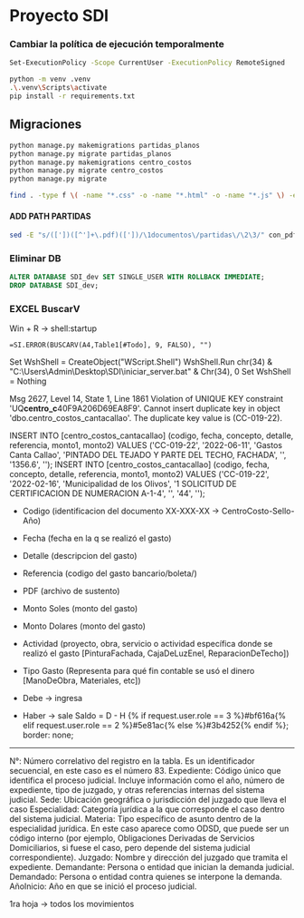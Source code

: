 # Proyecto SDI

### Cambiar la política de ejecución temporalmente

```sh
Set-ExecutionPolicy -Scope CurrentUser -ExecutionPolicy RemoteSigned
```

```sh
python -m venv .venv
.\.venv\Scripts\activate
pip install -r requirements.txt
```

## Migraciones

```sh
python manage.py makemigrations partidas_planos
python manage.py migrate partidas_planos
python manage.py makemigrations centro_costos
python manage.py migrate centro_costos
python manage.py migrate
```

```sh
find . -type f \( -name "*.css" -o -name "*.html" -o -name "*.js" \) -exec sed -i 's/#bf616a/#9a1413/g' {} +
```

#### ADD PATH PARTIDAS

```sh
sed -E "s/(['])([^']+\.pdf)(['])/\1documentos\/partidas\/\2\3/" con_pdf.sql > con_pdf_modificado.sql
```

### Eliminar DB

```sql
ALTER DATABASE SDI_dev SET SINGLE_USER WITH ROLLBACK IMMEDIATE;
DROP DATABASE SDI_dev;
```

### EXCEL BuscarV

Win + R -> shell:startup

```
=SI.ERROR(BUSCARV(A4,Table1[#Todo], 9, FALSO), "")
```

Set WshShell = CreateObject("WScript.Shell")
WshShell.Run chr(34) & "C:\Users\Admin\Desktop\SDI\iniciar_server.bat" & Chr(34), 0
Set WshShell = Nothing

Msg 2627, Level 14, State 1, Line 1861
Violation of UNIQUE KEY constraint 'UQ**centro_c**40F9A206D69EA8F9'. Cannot insert duplicate key in object 'dbo.centro_costos_cantacallao'. The duplicate key value is (CC-019-22).

INSERT INTO [centro_costos_cantacallao] (codigo, fecha, concepto, detalle, referencia, monto1, monto2) VALUES ('CC-019-22', '2022-06-11', 'Gastos Canta Callao', 'PINTADO DEL TEJADO Y PARTE DEL TECHO, FACHADA', '', '1356.6', '');
INSERT INTO [centro_costos_cantacallao] (codigo, fecha, concepto, detalle, referencia, monto1, monto2) VALUES ('CC-019-22', '2022-02-16', 'Municipalidad de los Olivos', '1 SOLICITUD DE CERTIFICACION DE NUMERACION A-1-4', '', '44', '');

- Codigo (identificacion del documento XX-XXX-XX -> CentroCosto-Sello-Año)
- Fecha (fecha en la q se realizó el gasto)
- Detalle (descripcion del gasto)
- Referencia (codigo del gasto bancario/boleta/)
- PDF (archivo de sustento)
- Monto Soles (monto del gasto)
- Monto Dolares (monto del gasto)
- Actividad (proyecto, obra, servicio o actividad específica donde se realizó el gasto [PinturaFachada, CajaDeLuzEnel, ReparacionDeTecho])
- Tipo Gasto (Representa para qué fin contable se usó el dinero [ManoDeObra, Materiales, etc])

- Debe -> ingresa
- Haber -> sale
  Saldo = D - H
  {% if request.user.role == 3 %}#bf616a{% elif request.user.role == 2 %}#5e81ac{% else %}#3b4252{% endif %}; border: none;

---

N°: Número correlativo del registro en la tabla. Es un identificador secuencial, en este caso es el número 83.
Expediente: Código único que identifica el proceso judicial. Incluye información como el año, número de expediente, tipo de juzgado, y otras referencias internas del sistema judicial.
Sede: Ubicación geográfica o jurisdicción del juzgado que lleva el caso
Especialidad: Categoría jurídica a la que corresponde el caso dentro del sistema judicial.
Materia: Tipo específico de asunto dentro de la especialidad jurídica. En este caso aparece como ODSD, que puede ser un código interno (por ejemplo, Obligaciones Derivadas de Servicios Domiciliarios, si fuese el caso, pero depende del sistema judicial correspondiente).
Juzgado: Nombre y dirección del juzgado que tramita el expediente.
Demandante: Persona o entidad que inician la demanda judicial.
Demandado: Persona o entidad contra quienes se interpone la demanda.
AñoInicio: Año en que se inició el proceso judicial.

1ra hoja -> todos los movimientos
